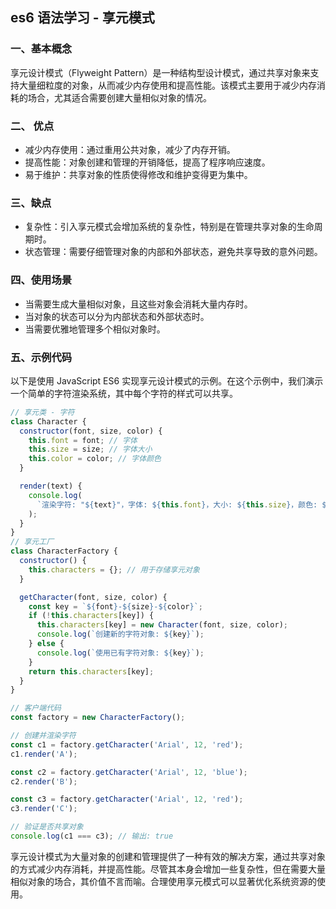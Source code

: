 ## es6 语法学习 - 享元模式

### 一、基本概念

享元设计模式（Flyweight Pattern）是一种结构型设计模式，通过共享对象来支持大量细粒度的对象，从而减少内存使用和提高性能。该模式主要用于减少内存消耗的场合，尤其适合需要创建大量相似对象的情况。

### 二、 优点

- 减少内存使用：通过重用公共对象，减少了内存开销。
- 提高性能：对象创建和管理的开销降低，提高了程序响应速度。
- 易于维护：共享对象的性质使得修改和维护变得更为集中。

### 三、缺点

- 复杂性：引入享元模式会增加系统的复杂性，特别是在管理共享对象的生命周期时。
- 状态管理：需要仔细管理对象的内部和外部状态，避免共享导致的意外问题。

### 四、使用场景

- 当需要生成大量相似对象，且这些对象会消耗大量内存时。
- 当对象的状态可以分为内部状态和外部状态时。
- 当需要优雅地管理多个相似对象时。

### 五、示例代码

以下是使用 JavaScript ES6 实现享元设计模式的示例。在这个示例中，我们演示一个简单的字符渲染系统，其中每个字符的样式可以共享。

```javascript
// 享元类 - 字符
class Character {
  constructor(font, size, color) {
    this.font = font; // 字体
    this.size = size; // 字体大小
    this.color = color; // 字体颜色
  }

  render(text) {
    console.log(
      `渲染字符: "${text}"，字体: ${this.font}，大小: ${this.size}，颜色: ${this.color}`
    );
  }
}
// 享元工厂
class CharacterFactory {
  constructor() {
    this.characters = {}; // 用于存储享元对象
  }

  getCharacter(font, size, color) {
    const key = `${font}-${size}-${color}`;
    if (!this.characters[key]) {
      this.characters[key] = new Character(font, size, color);
      console.log(`创建新的字符对象: ${key}`);
    } else {
      console.log(`使用已有字符对象: ${key}`);
    }
    return this.characters[key];
  }
}

// 客户端代码
const factory = new CharacterFactory();

// 创建并渲染字符
const c1 = factory.getCharacter('Arial', 12, 'red');
c1.render('A');

const c2 = factory.getCharacter('Arial', 12, 'blue');
c2.render('B');

const c3 = factory.getCharacter('Arial', 12, 'red');
c3.render('C');

// 验证是否共享对象
console.log(c1 === c3); // 输出: true
```

享元设计模式为大量对象的创建和管理提供了一种有效的解决方案，通过共享对象的方式减少内存消耗，并提高性能。尽管其本身会增加一些复杂性，但在需要大量相似对象的场合，其价值不言而喻。合理使用享元模式可以显著优化系统资源的使用。
